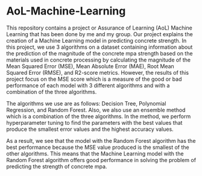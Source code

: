 # AoL-Machine-Learning

This repository contains a project or Assurance of Learning (AoL) Machine Learning that has been done by me and my group. Our project explains the creation of a Machine Learning model in predicting concrete strength. In this project, we use 3 algorithms on a dataset containing information about the prediction of the magnitude of the concrete mpa strength based on the materials used in concrete processing by calculating the magnitude of the Mean Squared Error (MSE), Mean Absolute Error (MAE), Root Mean Squared Error (RMSE), and R2-score metrics. However, the results of this project focus on the MSE score which is a measure of the good or bad performance of each model with 3 different algorithms and with a combination of the three algorithms.

The algorithms we use are as follows: Decision Tree, Polynomial Regression, and Random Forest. Also, we also use an ensemble method which is a combination of the three algorithms. In the method, we perform hyperparameter tuning to find the parameters with the best values ​​that produce the smallest error values ​​and the highest accuracy values.

As a result, we see that the model with the Random Forest algorithm has the best performance because the MSE value produced is the smallest of the other algorithms. This means that the Machine Learning model with the Random Forest algorithm offers good performance in solving the problem of predicting the strength of concrete mpa.
